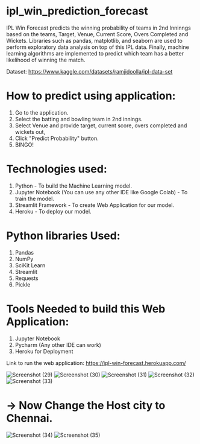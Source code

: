# ipl_win_prediction_forecast
IPL Win Forecast predicts the winning probability of teams in 2nd Inninngs based on the teams, Target, Venue, Current Score, Overs Completed and Wickets.
Libraries such as pandas, matplotlib, and seaborn are used to perform exploratory data analysis on top of this IPL data. Finally, machine learning algorithms are implemented to predict which team has a better likelihood of winning the match.

Dataset: https://www.kaggle.com/datasets/ramjidoolla/ipl-data-set

# How to predict using application:
1. Go to the application.
2. Select the batting and bowling team in 2nd innings.
3. Select Venue and provide target, current score, overs completed and wickets out,
4. Click "Predict Probability" button.
5. BINGO!

# Technologies used:

1. Python - To build the Machine Learning model.
2. Jupyter Notebook (You can use any other IDE like Google Colab) - To train the model.
3. Streamlit Framework - To create Web Application for our model.
4. Heroku - To deploy our model.
 
# Python libraries Used:

1. Pandas
2. NumPy
3. SciKit Learn
4. Streamlit
5. Requests
6. Pickle

# Tools Needed to build this Web Application:

1. Jupyter Notebook
2. Pycharm (Any other IDE can work)
3. Heroku for Deployment

Link to run the web application: https://ipl-win-forecast.herokuapp.com/

![Screenshot (29)](https://user-images.githubusercontent.com/67437394/190851037-a996eb4c-2d50-4dc8-92c8-d0dc83681485.png)
![Screenshot (30)](https://user-images.githubusercontent.com/67437394/190851039-3a0c6a2f-1186-456f-b5ba-ab63c3fb7aad.png)
![Screenshot (31)](https://user-images.githubusercontent.com/67437394/190851040-eed7f35e-27bf-4733-85d9-7860f7235a41.png)
![Screenshot (32)](https://user-images.githubusercontent.com/67437394/190851042-5ee04d9b-e67a-4801-b493-f9ca463ab3db.png)
![Screenshot (33)](https://user-images.githubusercontent.com/67437394/190851043-5508b04d-914c-4ad3-83b9-a8e2ad590335.png)
# -> Now Change the Host city to Chennai.
![Screenshot (34)](https://user-images.githubusercontent.com/67437394/190851044-a5af03ec-3488-4e6f-a0c2-c0860926c054.png)
![Screenshot (35)](https://user-images.githubusercontent.com/67437394/190851045-5760f8f4-d955-4e93-b43b-350291836599.png)
